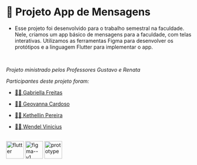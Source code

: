 # :iphone: Projeto App de Mensagens


- <p>Esse projeto foi desenvolvido para o trabalho semestral na faculdade. Nele, criamos um app básico de mensagens para a faculdade, com telas interativas. Utilizamos as ferramentas Figma para desenvolver os protótipos e a linguagem Flutter para implementar o app.</p>

<br>
<p><i>Projeto ministrado pelos Professores Gustavo e Renata</i></p>
<p><i>Participantes deste projeto foram:</i></p>

- <a href ="https://github.com/gsfgabi"> 👩‍💻 Gabriella Freitas</a>

- <a href ="https://github.com/GiihCardoso"> 👩‍💻 Geovanna Cardoso</a>

- <a href ="https://github.com/Kethellin"> 👩‍💻 Kethellin Pereira</a>    

- <a href ="https://github.com/Wendel-Vinicius"> 👨‍💻 Wendel Vinicius</a>

<br>
<div>
  <img style="height:48px" src="https://img.icons8.com/color/48/flutter.png" alt="flutter"/>
  <img style="height:48px" src="https://img.icons8.com/color/48/figma--v1.png" alt="figma--v1"/>
  <img style="height:48px" src="https://img.icons8.com/office/80/prototype.png" alt="prototype"/>
</div>
